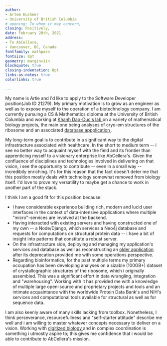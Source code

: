 ```yaml
---
author:
- Artem Kushner 
- University of British Columbia
# opening: To whom it may concern,
closing: Positively,
date: February 28th, 2021
address: 
- To AbCellera,
- Vancouver, BC, Canada
fontfamily: mathpazo
fontsize: 8pt
geometry: margin=1in
blockquote: true
closing-indentation: 0pt
links-as-notes: true
colorlinks: true

...
```




My name is Artie and i'd like to apply to the Software Developer position(Job ID 21279). My primary motivation is to grow as an engineer as well as to expose myself to the operation of a biotechnology company. I am currently pursuing a CS & Mathematics diploma at the University of British Columbia and working at [ Khanh Dao-Duc's lab ](https://kdaoduc.com) on a variety of mathematical biology projects, the main one being analyses of cryo-em structures of the ribosome and an associated [ database appplication ](https://ribosome.xyz). 

My long-term goal is to contribute in a significant way to the digital infrastracture associated with healthcare. In the short to medium term -- i see no better way to acquaint myself with the field and its frontier than apprenticing myself to a visionary enterprise like AbCellera's. Given the confluence of disciplines and technologies involved in delivering on that vision, i see the opportunity to contribute -- even in a small way -- incredibily enriching. It's for this reason that the fact doesn't deter me that this position mostly deals with technology somewhat removed from biology itself. I'd love to prove my versatility to maybe get a chance to work in another part of the stack.


I think I am a good fit for this position because:

- I have considerable experience building rich, modern and lucid user interfaces in the context of data-intensive applications where multiple "micro"-services are involved at the backend. 
- Having interacted with existing servers and having constructed one of my own -- a Node/Django, which services a Neo4j database and requests for computations on structural protein data -- i have a bit of insight into patterns that constitute a robust server.
- On the infrastracture side, deploying and managing my application's services and database as well as reconstructing an [ older application ](https://crw-site.chemistry.gatech.edu/) after its deprecation provided me with some operations perspective.
- Regarding bioinformatics, for the past multiple terms my primary occupation has been developing analyses on a sizable (100GB+) dataset of crystallographic structures of the ribosome, which i originally assembled. This was a significant effort in data wrangling, integration and "warehousing". Working with it has provided me with a knowledge of multiple large open-source and proprietary projects and tools and an intimate acquaintance with the worldwide Protein Data Bank's and NIH's services and computational tools available for structural as well as for sequence data.

I am also keenly aware of many skills lacking from toolbox. Nonetheless, I think perseverance, resourcefullness and "self-starter attitude" describe me well and i am willing to master whatever concepts necessary to deliver on a vision. Working with [ digitized biology ](https://start-layer0.now.sh) and in complex coordination is something i utmostly aspire to; this gives me confidence that i would be able to contribute to AbCellera's mission. 









